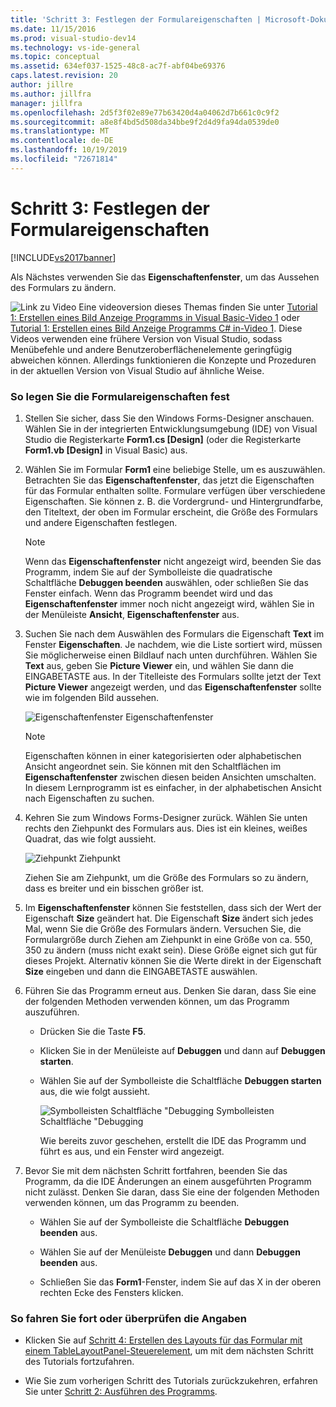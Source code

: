 ```yaml
---
title: 'Schritt 3: Festlegen der Formulareigenschaften | Microsoft-Dokumentation'
ms.date: 11/15/2016
ms.prod: visual-studio-dev14
ms.technology: vs-ide-general
ms.topic: conceptual
ms.assetid: 634ef037-1525-48c8-ac7f-abf04be69376
caps.latest.revision: 20
author: jillre
ms.author: jillfra
manager: jillfra
ms.openlocfilehash: 2d5f3f02e89e77b63420d4a04062d7b661c0c9f2
ms.sourcegitcommit: a8e8f4bd5d508da34bbe9f2d4d9fa94da0539de0
ms.translationtype: MT
ms.contentlocale: de-DE
ms.lasthandoff: 10/19/2019
ms.locfileid: "72671814"
---
```

# <a name="step-3-set-your-form-properties"></a>Schritt 3: Festlegen der Formulareigenschaften
[!INCLUDE[vs2017banner](../includes/vs2017banner.md)]

Als Nächstes verwenden Sie das **Eigenschaftenfenster**, um das Aussehen des Formulars zu ändern.

 ![Link zu Video](../data-tools/media/playvideo.gif "Wiedergeben") Eine videoversion dieses Themas finden Sie unter [Tutorial 1: Erstellen eines Bild Anzeige Programms in Visual Basic-Video 1](http://go.microsoft.com/fwlink/?LinkId=205209) oder [Tutorial 1: Erstellen eines Bild Anzeige Programms C# in-Video 1](http://go.microsoft.com/fwlink/?LinkId=205199). Diese Videos verwenden eine frühere Version von Visual Studio, sodass Menübefehle und andere Benutzeroberflächenelemente geringfügig abweichen können. Allerdings funktionieren die Konzepte und Prozeduren in der aktuellen Version von Visual Studio auf ähnliche Weise.

### <a name="to-set-your-form-properties"></a>So legen Sie die Formulareigenschaften fest

1. Stellen Sie sicher, dass Sie den Windows Forms-Designer anschauen. Wählen Sie in der integrierten Entwicklungsumgebung (IDE) von Visual Studio die Registerkarte **Form1.cs [Design]** (oder die Registerkarte **Form1.vb [Design]** in Visual Basic) aus.

2. Wählen Sie im Formular **Form1** eine beliebige Stelle, um es auszuwählen. Betrachten Sie das **Eigenschaftenfenster**, das jetzt die Eigenschaften für das Formular enthalten sollte. Formulare verfügen über verschiedene Eigenschaften. Sie können z. B. die Vordergrund- und Hintergrundfarbe, den Titeltext, der oben im Formular erscheint, die Größe des Formulars und andere Eigenschaften festlegen.

   > [!NOTE]
   > Wenn das **Eigenschaftenfenster** nicht angezeigt wird, beenden Sie das Programm, indem Sie auf der Symbolleiste die quadratische Schaltfläche **Debuggen beenden** auswählen, oder schließen Sie das Fenster einfach. Wenn das Programm beendet wird und das **Eigenschaftenfenster** immer noch nicht angezeigt wird, wählen Sie in der Menüleiste **Ansicht**, **Eigenschaftenfenster** aus.

3. Suchen Sie nach dem Auswählen des Formulars die Eigenschaft **Text** im Fenster **Eigenschaften**. Je nachdem, wie die Liste sortiert wird, müssen Sie möglicherweise einen Bildlauf nach unten durchführen. Wählen Sie **Text** aus, geben Sie **Picture Viewer** ein, und wählen Sie dann die EINGABETASTE aus.  In der Titelleiste des Formulars sollte jetzt der Text **Picture Viewer** angezeigt werden, und das **Eigenschaftenfenster** sollte wie im folgenden Bild aussehen.

    ![Eigenschaftenfenster](../ide/media/express-edittextproperty.png "Express_EditTextProperty") Eigenschaftenfenster

   > [!NOTE]
   > Eigenschaften können in einer kategorisierten oder alphabetischen Ansicht angeordnet sein. Sie können mit den Schaltflächen im **Eigenschaftenfenster** zwischen diesen beiden Ansichten umschalten. In diesem Lernprogramm ist es einfacher, in der alphabetischen Ansicht nach Eigenschaften zu suchen.

4. Kehren Sie zum Windows Forms-Designer zurück. Wählen Sie unten rechts den Ziehpunkt des Formulars aus. Dies ist ein kleines, weißes Quadrat, das wie folgt aussieht.

    ![Ziehpunkt](../ide/media/express-bottomrt-drag.png "Express_BottomRT_Drag") Ziehpunkt

    Ziehen Sie am Ziehpunkt, um die Größe des Formulars so zu ändern, dass es breiter und ein bisschen größer ist.

5. Im **Eigenschaftenfenster** können Sie feststellen, dass sich der Wert der Eigenschaft **Size** geändert hat. Die Eigenschaft **Size** ändert sich jedes Mal, wenn Sie die Größe des Formulars ändern. Versuchen Sie, die Formulargröße durch Ziehen am Ziehpunkt in eine Größe von ca. 550, 350 zu ändern (muss nicht exakt sein). Diese Größe eignet sich gut für dieses Projekt. Alternativ können Sie die Werte direkt in der Eigenschaft **Size** eingeben und dann die EINGABETASTE auswählen.

6. Führen Sie das Programm erneut aus. Denken Sie daran, dass Sie eine der folgenden Methoden verwenden können, um das Programm auszuführen.

   - Drücken Sie die Taste **F5**.

   - Klicken Sie in der Menüleiste auf **Debuggen** und dann auf **Debuggen starten**.

   - Wählen Sie auf der Symbolleiste die Schaltfläche **Debuggen starten** aus, die wie folgt aussieht.

      ![Symbolleisten Schaltfläche "Debugging](../ide/media/express-icondebug.png "Express_IconDebug") Symbolleisten Schaltfläche "Debugging

     Wie bereits zuvor geschehen, erstellt die IDE das Programm und führt es aus, und ein Fenster wird angezeigt.

7. Bevor Sie mit dem nächsten Schritt fortfahren, beenden Sie das Programm, da die IDE Änderungen an einem ausgeführten Programm nicht zulässt. Denken Sie daran, dass Sie eine der folgenden Methoden verwenden können, um das Programm zu beenden.

   - Wählen Sie auf der Symbolleiste die Schaltfläche **Debuggen beenden** aus.

   - Wählen Sie auf der Menüleiste **Debuggen** und dann **Debuggen beenden** aus.

   - Schließen Sie das **Form1**-Fenster, indem Sie auf das X in der oberen rechten Ecke des Fensters klicken.

### <a name="to-continue-or-review"></a>So fahren Sie fort oder überprüfen die Angaben

- Klicken Sie auf [Schritt 4: Erstellen des Layouts für das Formular mit einem TableLayoutPanel-Steuerelement](../ide/step-4-lay-out-your-form-with-a-tablelayoutpanel-control.md), um mit dem nächsten Schritt des Tutorials fortzufahren.

- Wie Sie zum vorherigen Schritt des Tutorials zurückzukehren, erfahren Sie unter [Schritt 2: Ausführen des Programms](../ide/step-2-run-your-program.md).
